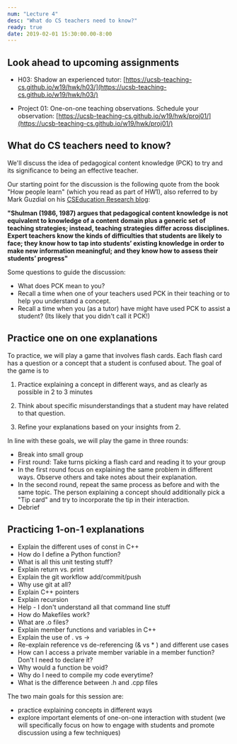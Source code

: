 ```yaml
---
num: "Lecture 4"
desc: "What do CS teachers need to know?"
ready: true
date: 2019-02-01 15:30:00.00-8:00
---
```


## Look ahead to upcoming assignments

* H03: Shadow an experienced tutor: [https://ucsb-teaching-cs.github.io/w19/hwk/h03/](https://ucsb-teaching-cs.github.io/w19/hwk/h03/)

* Project 01: One-on-one teaching observations. Schedule your observation: [https://ucsb-teaching-cs.github.io/w19/hwk/proj01/](https://ucsb-teaching-cs.github.io/w19/hwk/proj01/)

## What do CS teachers need to know?

We'll discuss the idea of pedagogical content knowledge (PCK) to try and its significance to being an effective teacher.

Our starting point for the discussion is the following quote from the book "How people learn" (which you read as part of HW1), also referred to by Mark Guzdial on his [CSEducation Research blog](https://computinged.wordpress.com/2010/02/05/what-cs-teachers-know-pck-for-cs-ed/):

**"Shulman (1986, 1987) argues that pedagogical content knowledge is not equivalent to knowledge of a content domain plus a generic set of teaching strategies; instead, teaching strategies differ across disciplines. Expert teachers know the kinds of difficulties that students are likely to face; they know how to tap into students’ existing knowledge in order to make new information meaningful; and they know how to assess their students’ progress"**

Some questions to guide the discussion:

* What does PCK mean to you?
* Recall a time when one of your teachers used PCK in their teaching or to help you understand a concept.
* Recall a time when you (as a tutor) have might have used PCK to assist a student? (Its likely that you didn't call it PCK!)


## Practice one on one explanations 

To practice, we will play a game that involves flash cards. Each flash card has a question or a concept that a student is confused about. The goal of the game is to 

1. Practice explaining a concept in different ways, and as clearly as possible in 2 to 3 minutes

2. Think about specific misunderstandings that a student may have related to that question.

3. Refine your explanations based on your insights from 2.

In line with these goals, we will play the game in three rounds:
* Break into small group
* First round: Take turns picking a flash card and reading it to your group
* In the first round focus on explaining the same problem in different ways. Observe others and take notes about their explanation.
* In the second round, repeat the same process as before and with the same topic. The person explaining a concept should additionally pick a "Tip card" and try to incorporate the tip in their interaction. 
* Debrief

## Practicing 1-on-1 explanations 

* Explain the different uses of const in C++
* How do I define a Python function?
* What is all this unit testing stuff?
* Explain return vs. print
* Explain the git workflow add/commit/push
* Why use git at all?
* Explain C++ pointers
* Explain recursion
* Help - I don't understand all that command line stuff
* How do Makefiles work?
* What are .o files?
* Explain  member functions and variables in C++ 
* Explain the use of . vs ->
* Re-explain reference vs de-referencing (& vs * ) and different use cases
* How can I access a private member variable in a member function? Don't I need to declare it?
* Why would a function be void?
* Why do I need to compile my code everytime?
* What is the difference between .h and .cpp files

The two main goals for this session are:
* practice explaining concepts in different ways
* explore important elements of one-on-one interaction with student 
(we will specifically focus on how to engage with students and promote discussion using a few techniques)






